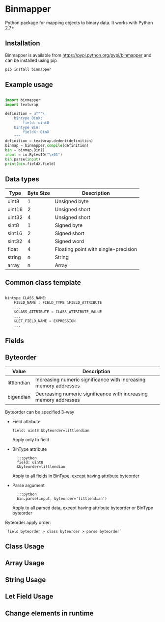 # Binmapper

Python package for mapping objects to binary data.
It works with Python 2.7+

## Installation

Binmapper is available from https://pypi.python.org/pypi/binmapper and can be installed using pip

```sh
pip install binmapper
```

## Example usage

```python

import binmapper
import textwrap

definition = u"""\
    bintype BinX:
        field: uint8
    bintype Bin:
        fieldX: BinX
    """
definition = textwrap.dedent(definition)
binmap = binmapper.compile(definition)
bin = binmap.Bin()
input = io.BytesIO("\x01")
bin.parse(input)
print(bin.fieldX.field)
```

## Data types

Type    | Byte Size | Description
--------|-----------|--------------
uint8   |   1       |  Unsigned byte
uint16  |   2       |  Unsigned short
uint32  |   4       |  Unsigned short
sint8   |   1       |  Signed byte
sint16  |   2       |  Signed short
sint32  |   4       |  Signed word
float   |   4       |  Floating point with single-precision
string  |   n       |  String
array   |   n       |  Array

## Common class template

```python

bintype CLASS_NAME:
    FIELD_NAME : FIELD_TYPE &FIELD_ATTRIBUTE
    ...
    &CLASS_ATTRIBUTE = CLASS_ATTRIBUTE_VALUE
    ...
    &LET_FIELD_NAME = EXPRESSION
    ...
```
    
## Fields

## Byteorder

Value       | Description
------------|------------
littlendian | Increasing numeric significance with increasing memory addresses
bigendian   | Decreasing numeric significance with increasing memory addresses 

Byteorder can be specified 3-way

- Field attribute

    `field: uint8 &byteorder=littlendian`

    Apply only to field
  
- BinType attribute

        :::python
        field: uint8
        &byteorder=littlendian
    
    Apply to all fields in BinType, except having attribute byteorder
    
- Parse argument

        :::python
        bin.parse(input, byteorder='littlendian')

    Apply to all parsed data, except having attribute byteorder or BinType byteorder

Byteorder apply order:

    `field byteorder > class byteorder > parse byteorder`
 
## Class Usage

## Array Usage

## String Usage

## Let Field Usage

## Change elements in runtime 

   
